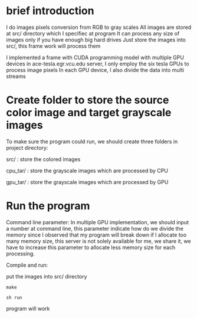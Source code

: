 # brief introduction
I do images pixels conversion from RGB to gray scales
All images are stored at src/ directory which I specifiec at program
It can process any size of images only if you have enough big hard drives
Just store the images into src/, this frame work will process them

I implemented a frame with CUDA programming model with multiple GPU devices in ace-tesla.egr.vcu.edu server,
I only employ the six tesla GPUs to process image pixels 
In each GPU device, I also divide the data into multi streams

# Create folder to store the source color image and target grayscale images
To make sure the program could run, we should create three folders in project directory:

src/ : store the colored images

cpu_tar/ : store the grayscale images which are processed by CPU

gpu_tar/ : store the grayscale images which are processed by GPU

# Run the program

Command line parameter: 
In multiple GPU implementation, we should input a number at command line, this parameter indicate how do we divide the memory since I observed that my program will break down if I allocate too many memory size, this server is not solely available for me, we share it, we have to increase this parameter to allocate less memory size for each processing.

Compile and run:

put the images into src/ directory

	make

	sh run

program will work


